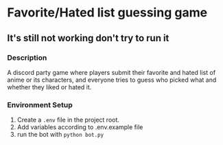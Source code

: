 # Favorite/Hated list guessing game

## It's still not working don't try to run it

### Description
A discord party game where players submit their favorite and hated list of anime or its characters, and everyone tries to guess who picked what and whether they liked or hated it.

### Environment Setup

1. Create a `.env` file in the project root.
2. Add variables according to .env.example file
3. run the bot with `python bot.py`